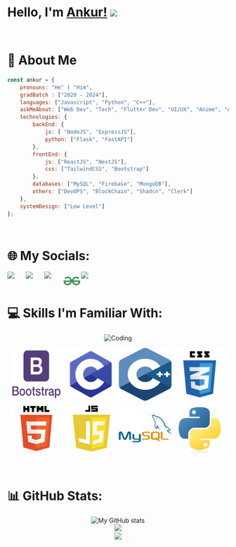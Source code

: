 # Hello, I'm [Ankur!](https://ankursarkar.me)  <img src="https://c.tenor.com/3IACtMvxwdsAAAAi/pikachu-happy.gif" height="35px">

<br />

# 🐉 About Me
```javascript
const ankur = {
    pronouns: "He" | "Him",
    gradBatch : ["2020 - 2024"],
    languages: ["Javascript", "Python", "C++"],
    askMeAbout: ["Web Dev", "Tech", "Flutter Dev", "UI/UX", "Anime", "Api"],
    technologies: {
        backEnd: {
            js: [ "NodeJS", "ExpressJS"],
            python: ["Flask", "FastAPI"]
        },
        frontEnd: {
            js: ["ReactJS", "NextJS"],
            css: ["TailwindCSS", "Bootstrap"]
        },
        databases: ["MySQL", "Firebase", "MongoDB"],
        others: ["DevOPS", "BlockChain", "Shadcn", "Clerk"]
    },
    systemDesign: ["Low Level"]
};
```

</br>



# 🌐 My Socials:
<div align="center">
<a href="https://www.linkedin.com/in/ankur-sarkar" target="_blank">
  <img align="left" width="42px" src="https://i.ibb.co/drvwWtB/Linkedin.png"  />
</a>
<a href="mailto:ankur02sarkar@gmail.com">
  <img align="left" width="42px" src="https://i.ibb.co/bPCr08L/Email.png"  />
</a>
<a href="https://www.hackerrank.com/God_Slayer" target="_blank">
  <img align="left" width="42px" src="https://i.ibb.co/6WCLSb2/Hacker-Rank.png"  />
</a>
<a href="https://auth.geeksforgeeks.org/user/ankurrohonsarkar/profile" target="_blank">
  <img align="left" width="42px" src="gfg.png"  />
</a>
<a href="https://www.codechef.com/users/ankur02sarkar" target="_blank">
  <img align="left" width="42px" src="https://i.ibb.co/9Yr67f9/CodeChef.png"  />
</a>
</div>
<br/>
<br/>

# 💻 Skills I'm Familiar With:
<div align="center" >
<img align="center" alt="Coding" width="300" src="https://cdn.dribbble.com/users/1162077/screenshots/3848914/programmer.gif">
</div>
<p align="center">
      <img src="bootstrap.png" alt="bootstrap" width="120" height="120"/>    
      <img src="c.png" alt="c" width="120" height="120"/>
      <img src="cpp.png" alt="cplusplus" width="120" height="120"/>
      <img src="css.png" alt="css3" width="120" height="120"/>
      <img src="html.png" alt="html5" width="120" height="120"/>
      <img src="javascript.png" alt="js" width="120" height="120"/>
      <img src="https://raw.githubusercontent.com/devicons/devicon/master/icons/mysql/mysql-original-wordmark.svg" alt="mysql" width="120" height="120"/>
      <img src="https://raw.githubusercontent.com/devicons/devicon/master/icons/python/python-original.svg" alt="python" width="120" height="120"/>
 </p>
<br/>

# 📊 GitHub Stats:
<div align="center" width=100%>

![My GitHub stats](https://github-readme-stats.vercel.app/api?username=ankur02sarkar)<br/>
![](https://github-readme-streak-stats.herokuapp.com/?user=ankur02sarkar&hide_border=true)<br/>
![](https://github-readme-stats.vercel.app/api/top-langs/?username=ankur02sarkar&hide_border=true&include_all_commits=true&count_private=false&layout=compact)

</div>



<!-- # ⭐ Stats 
<div align="center">


<br>

</div> -->
<!-- 
# ⭐ GeeksForGeeks Profile 
<div align="center">

[![My GfG stats](https://geeks-for-geeks-stats-api-napiyo.vercel.app/?userName=ankur02sarkar)](https://auth.geeksforgeeks.org/user/ankurrohonsarkar/profile) -->
<br>

</div>
